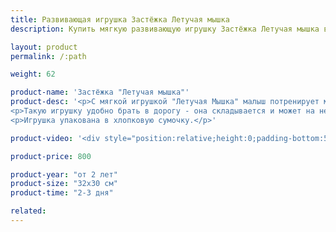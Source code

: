 ```yaml
---
title: Развивающая игрушка Застёжка Летучая мышка
description: Купить мягкую развивающую игрушку Застёжка Летучая мышка в магазине KiddyTrick

layout: product
permalink: /:path

weight: 62

product-name: 'Застёжка "Летучая мышка"'
product-desc: '<p>С мягкой игрушкой "Летучая Мышка" малыш потренирует мелкую моторику, изучая различные застежки. Игрушка состоит из двух частей - Летучей мышки и диска с луной, которые соединяются фастексами. Луна крепится к диску шнуром. У мышки мягкий флисовый живот с карманом, где она хранит сборную звездочку и маленькую мышку. Звездочка состоит из двух частей, соединяющихся пуговицей. Когда Летучая мышь спит, то прячется под крылышками на кнопках. Маленькая мышка и звездочка фиксируются на диске магнитной кнопкой и липучкой. На диске имеется отверстие, за которое игрушку можно подвесить.</p>
<p>Такую игрушку удобно брать в дорогу - она складывается и может на некоторое время занять ребенка.</p>
<p>Игрушка упакована в хлопковую сумочку.</p>'

product-video: '<div style="position:relative;height:0;padding-bottom:56.25%"><iframe src="https://www.youtube.com/embed/NIJ9ZeebK-U?ecver=2" width="640" height="360" frameborder="0" style="position:absolute;width:100%;height:100%;left:0" allowfullscreen></iframe></div>'

product-price: 800

product-year: "от 2 лет"
product-size: "32х30 см"
product-time: "2-3 дня"

related:
---
```

	